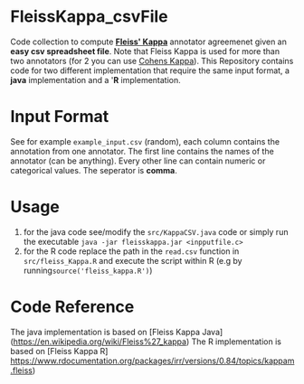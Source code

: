 # FleissKappa_csvFile
Code collection to compute [**Fleiss' Kappa**](https://en.wikipedia.org/wiki/Fleiss%27_kappa) annotator agreemenet given an **easy csv spreadsheet file**. Note that Fleiss Kappa is used for more than two annotators (for 2 you can use [Cohens Kappa](https://de.wikipedia.org/wiki/Cohens_Kappa)). 
This Repository contains code for two different implementation that require the same input format, a **java** implementation and a '**R** implementation.

# Input Format 
See for example `example_input.csv` (random), each column contains the annotation from one annotator. The first line contains the names of the annotator (can be anything). Every other line can contain numeric or categorical values. The seperator is **comma**. 

# Usage
1) for the java code see/modify the `src/KappaCSV.java` code or simply run the executable `java -jar fleisskappa.jar <inpputfile.c>`
2) for the R code replace the path in the `read.csv` function in `src/fleiss_Kappa.R` and execute the script within R (e.g  by running`source('fleiss_kappa.R')`)
# Code Reference
The java implementation is based on  [Fleiss Kappa Java] (https://en.wikipedia.org/wiki/Fleiss%27_kappa) 
The R implementation is based on [Fleiss Kappa R] https://www.rdocumentation.org/packages/irr/versions/0.84/topics/kappam.fleiss)

